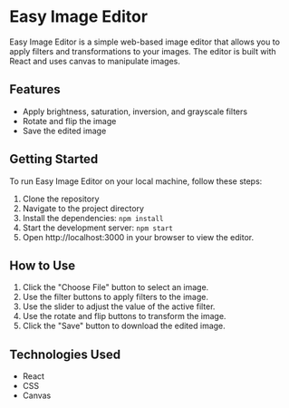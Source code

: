 # Easy Image Editor

Easy Image Editor is a simple web-based image editor that allows you to apply filters and transformations to your images. The editor is built with React and uses canvas to manipulate images.

## Features

- Apply brightness, saturation, inversion, and grayscale filters
- Rotate and flip the image
- Save the edited image

## Getting Started

To run Easy Image Editor on your local machine, follow these steps:

1. Clone the repository
2. Navigate to the project directory
3. Install the dependencies: `npm install`
4. Start the development server: `npm start`
5. Open http://localhost:3000 in your browser to view the editor.

## How to Use

1. Click the "Choose File" button to select an image.
2. Use the filter buttons to apply filters to the image.
3. Use the slider to adjust the value of the active filter.
4. Use the rotate and flip buttons to transform the image.
5. Click the "Save" button to download the edited image.

## Technologies Used

- React
- CSS
- Canvas

